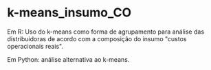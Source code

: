 # k-means_insumo_CO

Em R: Uso do k-means como forma de agrupamento para análise das distribuidoras de acordo com a composição do insumo "custos operacionais reais".

Em Python: análise alternativa ao k-means.
